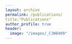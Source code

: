 ```yaml
---
layout: archive
permalink: /publications/
title:"Publications"
author_profile: true
header:
  image: "/images/_CJW8409"
---
```

